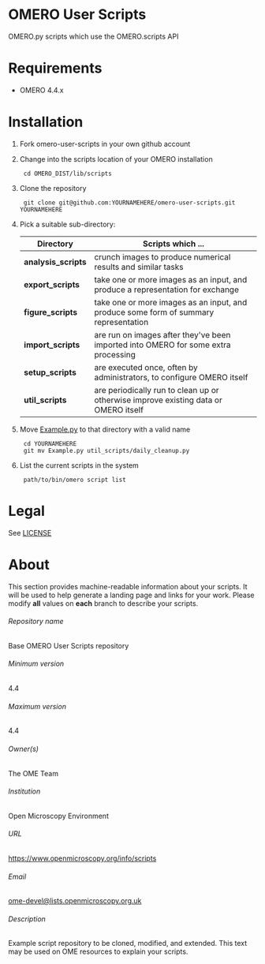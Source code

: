 OMERO User Scripts
==================

OMERO.py scripts which use the OMERO.scripts API

Requirements
============

* OMERO 4.4.x

Installation
============

1. Fork omero-user-scripts in your own github account

2. Change into the scripts location of your OMERO installation

        cd OMERO_DIST/lib/scripts

3. Clone the repository

        git clone git@github.com:YOURNAMEHERE/omero-user-scripts.git YOURNAMEHERE

3. Pick a suitable sub-directory:

    | Directory            | Scripts which ...                                                                    |
    | ---------            | -----------------                                                                    |
    | **analysis_scripts** | crunch images to produce numerical results and similar tasks                         |
    | **export_scripts**   | take one or more images as an input, and produce a representation for exchange       |
    | **figure_scripts**   | take one or more images as an input, and produce some form of summary representation |
    | **import_scripts**   | are run on images after they've been imported into OMERO for some extra processing   |
    | **setup_scripts**    | are executed once, often by administrators, to configure OMERO itself                |
    | **util_scripts**     | are periodically run to clean up or otherwise improve existing data or OMERO itself  |

4. Move [Example.py](Example.py) to that directory with a valid name

        cd YOURNAMEHERE
        git mv Example.py util_scripts/daily_cleanup.py

5. List the current scripts in the system

        path/to/bin/omero script list

Legal
=====

See [LICENSE](LICENSE)


# About #
This section provides machine-readable information about your scripts.
It will be used to help generate a landing page and links for your work.
Please modify **all** values on **each** branch to describe your scripts.

###### Repository name ######
Base OMERO User Scripts repository

###### Minimum version ######
4.4

###### Maximum version ######
4.4

###### Owner(s) ######
The OME Team

###### Institution ######
Open Microscopy Environment

###### URL ######
https://www.openmicroscopy.org/info/scripts

###### Email ######
ome-devel@lists.openmicroscopy.org.uk

###### Description ######
Example script repository to be cloned, modified, and extended.
This text may be used on OME resources to explain your scripts.
